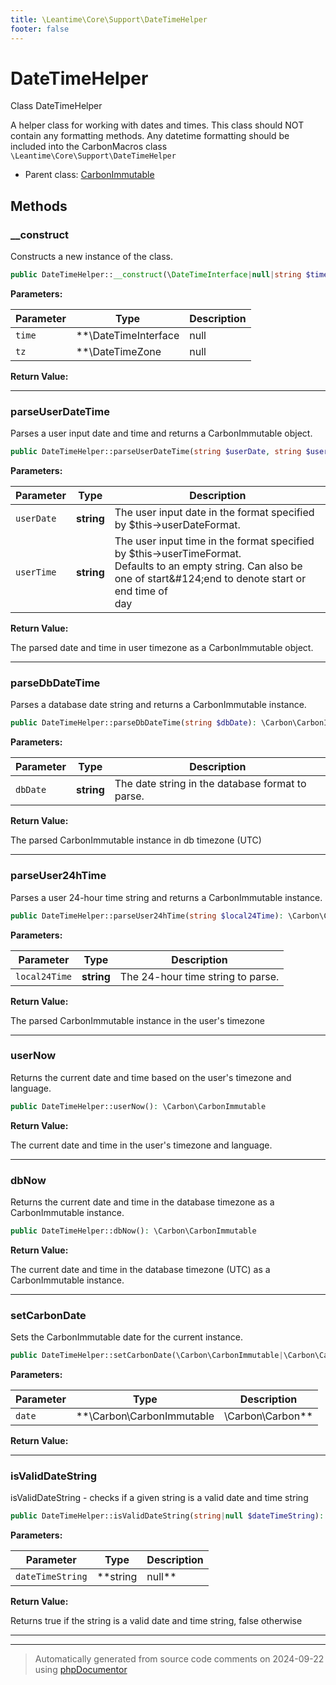 ```yaml
---
title: \Leantime\Core\Support\DateTimeHelper
footer: false
---
```


# DateTimeHelper

Class DateTimeHelper

A helper class for working with dates and times.
This class should NOT contain any formatting methods. Any datetime formatting should be included into the
CarbonMacros class
`\Leantime\Core\Support\DateTimeHelper`

* Parent class: [CarbonImmutable](../../../../classes.md)



## Methods

### __construct

Constructs a new instance of the class.

```php
public DateTimeHelper::__construct(\DateTimeInterface|null|string $time = null, \DateTimeZone|null|string $tz = null): mixed
```








**Parameters:**

| Parameter | Type | Description |
|-----------|------|-------------|
| `time` | **\DateTimeInterface|null|string** | Optional. The datetime object, ISO format string, or null. |
| `tz` | **\DateTimeZone|null|string** | Optional. The timezone object, timezone identifier, or null. |


**Return Value:**





---
### parseUserDateTime

Parses a user input date and time and returns a CarbonImmutable object.

```php
public DateTimeHelper::parseUserDateTime(string $userDate, string $userTime = &quot;&quot;): \Carbon\CarbonImmutable
```








**Parameters:**

| Parameter | Type | Description |
|-----------|------|-------------|
| `userDate` | **string** | The user input date in the format specified by $this-&gt;userDateFormat. |
| `userTime` | **string** | The user input time in the format specified by $this-&gt;userTimeFormat.<br />Defaults to an empty string. Can also be one of start&amp;#124;end to denote start or end time of<br />day |


**Return Value:**

The parsed date and time in user timezone as a CarbonImmutable object.



---
### parseDbDateTime

Parses a database date string and returns a CarbonImmutable instance.

```php
public DateTimeHelper::parseDbDateTime(string $dbDate): \Carbon\CarbonImmutable
```








**Parameters:**

| Parameter | Type | Description |
|-----------|------|-------------|
| `dbDate` | **string** | The date string in the database format to parse. |


**Return Value:**

The parsed CarbonImmutable instance in db timezone (UTC)



---
### parseUser24hTime

Parses a user 24-hour time string and returns a CarbonImmutable instance.

```php
public DateTimeHelper::parseUser24hTime(string $local24Time): \Carbon\CarbonImmutable
```








**Parameters:**

| Parameter | Type | Description |
|-----------|------|-------------|
| `local24Time` | **string** | The 24-hour time string to parse. |


**Return Value:**

The parsed CarbonImmutable instance in the user's timezone



---
### userNow

Returns the current date and time based on the user's timezone and language.

```php
public DateTimeHelper::userNow(): \Carbon\CarbonImmutable
```









**Return Value:**

The current date and time in the user's timezone and language.



---
### dbNow

Returns the current date and time in the database timezone as a CarbonImmutable instance.

```php
public DateTimeHelper::dbNow(): \Carbon\CarbonImmutable
```









**Return Value:**

The current date and time in the database timezone (UTC) as a CarbonImmutable instance.



---
### setCarbonDate

Sets the CarbonImmutable date for the current instance.

```php
public DateTimeHelper::setCarbonDate(\Carbon\CarbonImmutable|\Carbon\Carbon $date): string|\Carbon\CarbonImmutable|false
```








**Parameters:**

| Parameter | Type | Description |
|-----------|------|-------------|
| `date` | **\Carbon\CarbonImmutable|\Carbon\Carbon** | The CarbonImmutable or Carbon instance to set the date. |


**Return Value:**





---
### isValidDateString

isValidDateString - checks if a given string is a valid date and time string

```php
public DateTimeHelper::isValidDateString(string|null $dateTimeString): bool
```








**Parameters:**

| Parameter | Type | Description |
|-----------|------|-------------|
| `dateTimeString` | **string|null** | The date and time string to be validated |


**Return Value:**

Returns true if the string is a valid date and time string, false otherwise



---


---
> Automatically generated from source code comments on 2024-09-22 using [phpDocumentor](http://www.phpdoc.org/)
